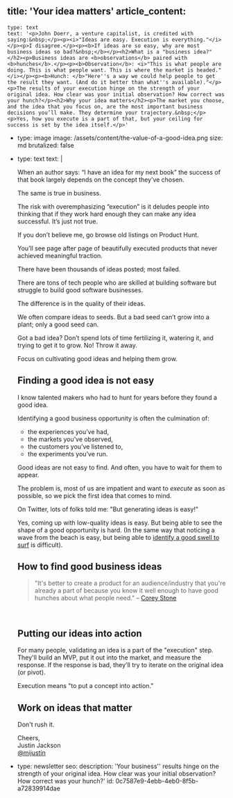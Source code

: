 title: 'Your idea matters'
article_content:
  -
    type: text
    text: '<p>John Doerr, a venture capitalist, is credited with saying:&nbsp;</p><p><i>"Ideas are easy. Execution is everything."</i></p><p>I disagree.</p><p><b>If ideas are so easy, why are most business ideas so bad?&nbsp;</b></p><h2>What is a "business idea?"</h2><p>Business ideas are <b>observations</b> paired with <b>hunches</b>.</p><p><b>Observation</b>: <i>"This is what people are doing. This is what people want. This is where the market is headed."</i></p><p><b>Hunch: </b>"Here''s a way we could help people to get the result they want. (And do it better than what''s available)."</p><p>The results of your execution hinge on the strength of your original idea. How clear was your initial observation? How correct was your hunch?</p><h2>Why your idea matters</h2><p>The market you choose, and the idea that you focus on, are the most important business decisions you’ll make. They determine your trajectory.&nbsp;</p><p>Yes, how you execute is a part of that, but your ceiling for success is set by the idea itself.</p>'
  -
    type: image
    image: /assets/content/the-value-of-a-good-idea.png
    size: md
    brutalized: false
  -
    type: text
    text: |
      <p>When an author says: “I have an idea for my next book” the success of that book largely depends on the concept they’ve chosen.
      
      The same is true in business.</p><p>The risk with overemphasizing “execution” is it deludes people into thinking that if they work hard enough they can make any idea successful. It’s just not true.&nbsp;</p><p>If you don’t believe me, go browse old listings on Product Hunt. 
      
      You’ll see page after page of beautifully executed products that never achieved meaningful traction.
      
      There have been thousands of ideas posted; most failed.&nbsp;</p><p>There are tons of tech people who are skilled at building software but struggle to build good software businesses.
      
      The difference is in the quality of their ideas.</p><p>We often compare ideas to seeds. But a bad seed can’t grow into a plant; only a good seed can.&nbsp;
      </p><p>Got a bad idea? Don’t spend lots of time fertilizing it, watering it, and trying to get it to grow. No! Throw it away.
      
      Focus on cultivating good ideas and helping them grow.&nbsp;</p><h2>Finding a good idea is not easy</h2><p>I know talented makers who had to hunt for years before they found a good idea.&nbsp;</p><p>Identifying a good business opportunity is often the culmination of:</p><ul><li>the experiences you’ve had,</li><li>the markets you’ve observed,</li><li>the customers you’ve listened to,</li><li>the experiments you’ve run.&nbsp;</li></ul><p>Good ideas are not easy to find. And often, you have to wait for them to appear.&nbsp;</p><p>The problem is, most of us are impatient and want to <i>execute</i> as soon as possible, so we pick the first idea that comes to mind.</p><p>On Twitter, lots of folks told me: "But generating ideas is easy!"</p><p>Yes, coming up with low-quality ideas is easy. But being able to see the shape of a good opportunity is hard. (In the same way that noticing a wave from the beach is easy, but being able to <a href="/surfing">identify a good swell to surf</a> is difficult).</p><h2>How to find good business ideas</h2><blockquote><p>"It's better to create a product for an audience/industry that you're already a part of because you know it well enough to have good hunches about what people need." – <a href="https://twitter.com/coreywstone">Corey Stone</a></p></blockquote><p><br></p><h2>Putting our ideas into action</h2><p>For many people, validating an idea is a part of the "execution" step. They'll build an MVP, put it out into the market, and measure the response. If the response is bad, they'll try to iterate on the original idea (or pivot).</p><p>Execution means "to put a concept into action."&nbsp;</p><h2>Work on ideas that matter</h2><p>Don't rush it.</p><p>Cheers,<br>Justin Jackson<br><a href="https://twitter.com/mijustin">@mijustin</a></p>
  -
    type: newsletter
seo:
  description: 'Your business'' results hinge on the strength of your original idea. How clear was your initial observation? How correct was your hunch?'
id: 0c7587e9-4ebb-4eb0-8f5b-a72839914dae
